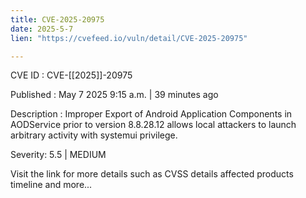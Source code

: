 ```yaml
---
title: CVE-2025-20975
date: 2025-5-7
lien: "https://cvefeed.io/vuln/detail/CVE-2025-20975"

---
```


CVE ID : CVE-[[2025]]-20975

Published :  May 7
2025
9:15 a.m. | 39 minutes ago

Description : Improper Export of Android Application Components in AODService prior to version 8.8.28.12 allows local attackers to launch arbitrary activity with systemui privilege.

Severity: 5.5 | MEDIUM

Visit the link for more details
such as CVSS details
affected products
timeline
and more...
